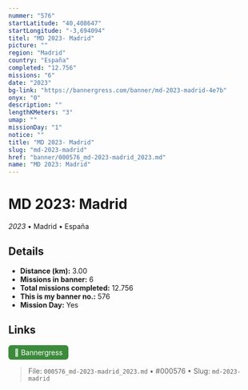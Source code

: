 ```yaml
---
nummer: "576"
startLatitude: "40,408647"
startLongitude: "-3,694094"
titel: "MD 2023- Madrid"
picture: ""
region: "Madrid"
country: "España"
completed: "12.756"
missions: "6"
date: "2023"
bg-link: "https://bannergress.com/banner/md-2023-madrid-4e7b"
onyx: "0"
description: ""
lengthKMeters: "3"
umap: ""
missionDay: "1"
notice: ""
title: "MD 2023- Madrid"
slug: "md-2023-madrid"
href: "banner/000576_md-2023-madrid_2023.md"
name: "MD 2023: Madrid"
---
```

# MD 2023: Madrid

*2023* • Madrid • España





## Details
- **Distance (km):** 3.00
- **Missions in banner:** 6
- **Total missions completed:** 12.756
- **This is my banner no.:** 576
- **Mission Day:** Yes




## Links
<a href="https://bannergress.com/banner/md-2023-madrid-4e7b" target="_blank" style="display:inline-block;margin-right:8px;padding:6px 12px;background:#3c8b3c;color:#fff;text-decoration:none;border-radius:6px;">🔗 Bannergress</a>



> File: `000576_md-2023-madrid_2023.md` • #000576 • Slug: `md-2023-madrid`
